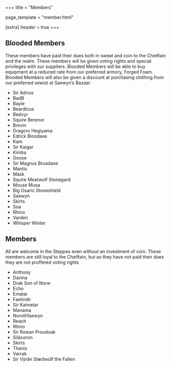 +++
title = "Members"

page_template = "member.html"

[extra]
header = true
+++

## Blooded Members

These members have paid their dues both in sweat and coin to the Chieftain and the realm. These members will be given voting rights and special privileges with our suppliers. Blooded Members will be able to buy equipment at a reduced rate from our preferred armory, Forged Foam. Blooded Members will also be given a discount at purchasing clothing from our preferred sewist at Saewyn’s Bazaar.

* Sir Adrius
* BadB
* Bayle
* Beardicus
* Bedvyr
* Squire Berenor
* Brevin
* Dragoro Hegiyama
* Edrick Bloodaxe
* Kam
* Sir Kaigar
* Kimba
* Goose
* Sir Magnus Broadaxe
* Mantis
* Mask
* Squire Meatwolf Stonegard
* Mouse Musa
* Big Osaric Stoneshield
* Saewyn
* Skirts
* Soa
* Rhino
* Varden
* Whisper Winter

## Members

All are welcome in the Steppes even without an investment of coin. These members are still loyal to the Cheiftain, but as they have not paid their dues they are not proffered voting rights

* Anthony
* Davina
* Drak Son of None
* Echo
* Ematai
* Faelindír
* Sir Kaimelar
* Manama
* Norothfaewyn
* Reach
* Rhino
* Sir Rowan Proudoak
* Silácoron
* Skirts
* Thanix
* Varrak
* Sir Výrān Slædwülf the Fallen